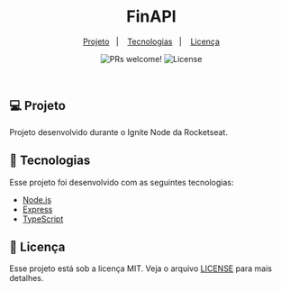 <h1 align="center">
   FinAPI
</h1>

<p align="center">
  <a href="#computer-projeto">Projeto</a>&nbsp;&nbsp;&nbsp;|&nbsp;&nbsp;&nbsp;
  <a href="#rocket-tecnologias">Tecnologias</a>&nbsp;&nbsp;&nbsp;|&nbsp;&nbsp;&nbsp;
  <a href="#memo-licença">Licença</a>
</p>

<p align="center">
 <img src="https://img.shields.io/badge/PRs-welcome-8257E5?labelColor=%23202024" alt="PRs welcome!" />

  <img alt="License" src="https://img.shields.io/badge/license-MIT-8257E5?labelColor=%23202024">
</p>

<br/>

## :computer: Projeto

Projeto desenvolvido durante o Ignite Node da Rocketseat. 

## :rocket: Tecnologias

Esse projeto foi desenvolvido com as seguintes tecnologias:

- [Node.js](https://nodejs.org/)
- [Express](https://expressjs.com/)
- [TypeScript](https://www.typescriptlang.org/)

## :memo: Licença

Esse projeto está sob a licença MIT. Veja o arquivo [LICENSE](https://github.com/lucianogmoraesjr/study-repo/blob/master/LICENSE) para mais detalhes.
